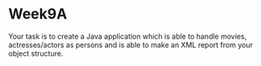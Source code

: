 # Week9A
Your task is to create a Java application which is able to handle movies, actresses/actors as persons and is able to make an XML report from your object structure.
